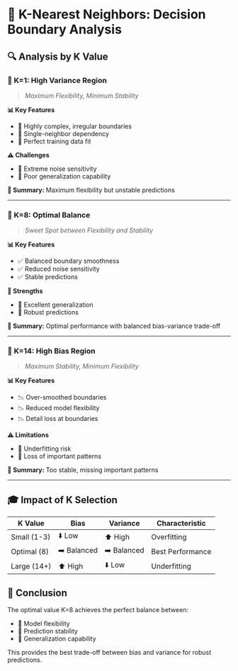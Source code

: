 # 🎯 K-Nearest Neighbors: Decision Boundary Analysis

## 🔍 Analysis by K Value

### 🎯 K=1: High Variance Region
> *Maximum Flexibility, Minimum Stability*

**📊 Key Features**
- 🔸 Highly complex, irregular boundaries
- 🔸 Single-neighbor dependency
- 🔸 Perfect training data fit

**⚠️ Challenges**
- 🚫 Extreme noise sensitivity
- 🚫 Poor generalization capability

**📝 Summary:** Maximum flexibility but unstable predictions

---

### 🎯 K=8: Optimal Balance
> *Sweet Spot between Flexibility and Stability*

**📊 Key Features**
- ✅ Balanced boundary smoothness
- ✅ Reduced noise sensitivity
- ✅ Stable predictions

**💪 Strengths**
- 🎯 Excellent generalization
- 🎯 Robust predictions

**📝 Summary:** Optimal performance with balanced bias-variance trade-off

---

### 🎯 K=14: High Bias Region
> *Maximum Stability, Minimum Flexibility*

**📊 Key Features**
- 📉 Over-smoothed boundaries
- 📉 Reduced model flexibility
- 📉 Detail loss at boundaries

**⚠️ Limitations**
- 🚫 Underfitting risk
- 🚫 Loss of important patterns

**📝 Summary:** Too stable, missing important patterns

---

## 🎓 Impact of K Selection

| K Value | Bias | Variance | Characteristic |
|---------|------|----------|----------------|
| Small (1-3) | ⬇️ Low | ⬆️ High | Overfitting |
| Optimal (8) | ➡️ Balanced | ➡️ Balanced | Best Performance |
| Large (14+) | ⬆️ High | ⬇️ Low | Underfitting |

## 🎯 Conclusion
The optimal value K=8 achieves the perfect balance between:
- 🎯 Model flexibility
- 🎯 Prediction stability
- 🎯 Generalization capability

This provides the best trade-off between bias and variance for robust predictions.
